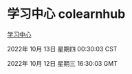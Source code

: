 # 学习中心 colearnhub
[学习中心](http://27.19.33.125:56308/colearnhub/)

2022年 10月 13日 星期四 00:30:03 CST

2022年 10月 12日 星期三 16:30:03 GMT

